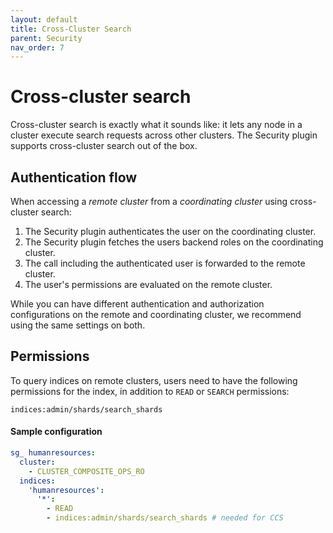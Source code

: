 ```yaml
---
layout: default
title: Cross-Cluster Search
parent: Security
nav_order: 7
---
```


# Cross-cluster search

Cross-cluster search is exactly what it sounds like: it lets any node in a cluster execute search requests across other clusters. The Security plugin supports cross-cluster search out of the box.


## Authentication flow

When accessing a *remote cluster* from a *coordinating cluster* using cross-cluster search:

1. The Security plugin authenticates the user on the coordinating cluster.
1. The Security plugin fetches the users backend roles on the coordinating cluster.
1. The call including the authenticated user is forwarded to the remote cluster.
1. The user's permissions are evaluated on the remote cluster.

While you can have different authentication and authorization configurations on the remote and coordinating cluster, we recommend using the same settings on both.


## Permissions

To query indices on remote clusters, users need to have the following permissions for the index, in addition to `READ` or `SEARCH` permissions:

```
indices:admin/shards/search_shards
```

#### Sample configuration

```yml
sg_ humanresources:
  cluster:
    - CLUSTER_COMPOSITE_OPS_RO
  indices:
    'humanresources':
      '*':
        - READ
        - indices:admin/shards/search_shards # needed for CCS
```
